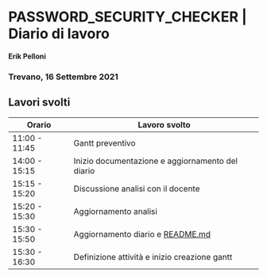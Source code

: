 

# PASSWORD_SECURITY_CHECKER | Diario di lavoro
#### Erik Pelloni
### Trevano, 16 Settembre 2021

## Lavori svolti


|Orario        |Lavoro svolto                 |
|--------------|------------------------------|
|11:00 - 11:45   |Gantt preventivo          |
|14:00 - 15:15 |Inizio documentazione e aggiornamento del diario    |
|15:15 - 15:20 |Discussione analisi con il docente    |
|15:20 - 15:30 |Aggiornamento analisi    |
|15:30 - 15:50 |Aggiornamento diario e [README.md](../README.md)    |
|15:30 - 16:30 |Definizione attività e inizio creazione gantt   |

[//]: <> (##  Problemi riscontrati e soluzioni adottate)


[//]: <> (##  Punto della situazione rispetto alla pianificazione)


[//]: <> (## Programma di massima per la prossima giornata di lavoro)
